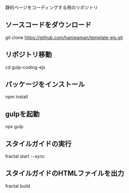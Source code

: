 静的ページをコーディングする用のリポジトリ

## ソースコードをダウンロード
git clone https://github.com/haniwaman/template-ejs.git

## リポジトリ移動
cd gulp-coding-ejs

## パッケージをインストール
npm install

## gulpを起動
npx gulp

## スタイルガイドの実行
fractal start --sync

## スタイルガイドのHTMLファイルを出力
fractal build
